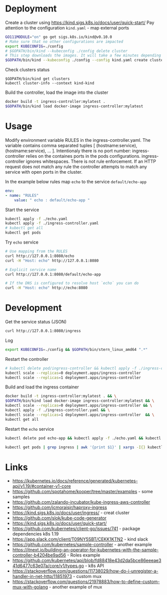 # Deployment

Create a cluster using https://kind.sigs.k8s.io/docs/user/quick-start/
Pay attention to the configuration `kind.yaml` - map external ports
```sh
GO111MODULE="on" go get sigs.k8s.io/kind@v0.10.0
# Make sure that no other configurations are impacted
export KUBECONFIG=./config
# $GOPATH/bin/kind --kubeconfig ./config delete cluster
# This step downloads the images. It will take a few minutes depending on the connection
$GOPATH/bin/kind --kubeconfig ./config --config kind.yaml create cluster
```

Check clusters status
```
$GOPATH/bin/kind get clusters
kubectl cluster-info --context kind-kind
```

Build the controller, load the image into the cluster
```sh
docker build -t ingress-controller:mylatest .
$GOPATH/bin/kind load docker-image ingress-controller:mylatest
```

# Usage

Modify environment variable RULES in the ingress-controller.yaml. The variable contains comma separated tuples [ (hostname:service),(hostname:service), ... ]. Intentionaly there is no port number: ingress-controller relies on the containes ports in the pods configurations. ingress-controller ignores whitespaces. There is not rule enforcement. If an HTTP request does not match any rule the controller attempts to match any service with open ports in the cluster.

In the example below rules map `echo` to the service `default/echo-app`
```yaml
env:
- name: "RULES"
    value: " echo : default/echo-app "
```

Start the service 
```sh
kubectl apply -f ./echo.yaml
kubectl apply -f ./ingress-controller.yaml
# kubectl get all
kubectl get pods
```

Try `echo` service
```sh
# Use mapping from the RULES
curl http://127.0.0.1:8080/echo
curl -H "Host: echo" http://127.0.0.1:8080

# Explicit service name
curl http://127.0.0.1:8080/default/echo-app

# If the DNS is configured to resolve host `echo` you can do
curl -H "Host: echo" http://echo:8080
```

# Development

Get the service status (JSON)
```sh
curl http://127.0.0.1:8080/ingress
```

Log
```sh
export KUBECONFIG=./config && $GOPATH/bin/stern_linux_amd64 ".*"
```

Restart the controller 
```sh
# kubectl delete pod/ingress-controller && kubectl apply -f ./ingress-controller.yaml && kubectl get all
kubectl scale --replicas=0 deployment.apps/ingress-controller
kubectl scale --replicas=1 deployment.apps/ingress-controller
```

Build and load the ingress container
```sh
docker build -t ingress-controller:mylatest . && \
$GOPATH/bin/kind load docker-image ingress-controller:mylatest && \
kubectl scale --replicas=0 deployment.apps/ingress-controller && \
kubectl apply -f ./ingress-controller.yaml && \
kubectl scale --replicas=1 deployment.apps/ingress-controller  && \
kubectl get all
```

Restart the `echo` service
```sh
kubectl delete pod echo-app && kubectl apply -f ./echo.yaml && kubectl get all
```

```sh
kubectl get pods | grep ingress | awk '{print $1}' | xargs -I{} kubectl exec {}  -- curl --silent http://10.244.0.7:5688
```

# Links

* https://kubernetes.io/docs/reference/generated/kubernetes-api/v1.19/#container-v1-core 
* https://github.com/spotahome/kooper/tree/master/examples - some samples 
* https://github.com/zalando-incubator/kube-ingress-aws-controller
* https://github.com/jcmoraisjr/haproxy-ingress
* https://kind.sigs.k8s.io/docs/user/ingress/ - creat cluster
* https://github.com/slok/kube-code-generator
* https://kind.sigs.k8s.io/docs/user/quick-start/
* https://github.com/kubernetes/client-go/issues/741  - package dependencies k8s 1.19
* https://app.slack.com/client/T09NY5SBT/CEKK1KTN2  - kind slack
* https://github.com/kubernetes/sample-controller - another example
* https://itnext.io/building-an-operator-for-kubernetes-with-the-sample-controller-b4204be9ad56 - Roles example
* https://github.com/kubernetes/api/blob/fd88418e43d2da5bce86eeeae341d6477c63e07a/core/v1/types.go  - k8s API
* https://stackoverflow.com/questions/11738029/how-do-i-unregister-a-handler-in-net-http/11851973  - custom mux
* https://stackoverflow.com/questions/21978883/how-to-define-custom-mux-with-golang - another example of mux